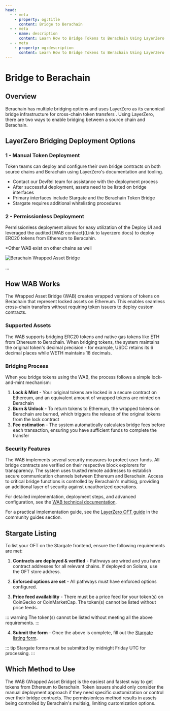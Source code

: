 ```yaml
---
head:
  - - meta
    - property: og:title
      content: Bridge to Berachain
  - - meta
    - name: description
      content: Learn How to Bridge Tokens to Berachain Using LayerZero
  - - meta
    - property: og:description
      content: Learn How to Bridge Tokens to Berachain Using LayerZero
---
```


# Bridge to Berachain

## Overview

Berachain has multiple bridging options and uses LayerZero as its canonical bridge infrastructure for cross-chain token transfers . Using LayerZero, there are two ways to enable bridging between a source chain and Berachain.

## LayerZero Bridging Deployment Options

### 1 - Manual Token Deployment

Token teams can deploy and configure their own bridge contracts on both source chains and Berachain using LayerZero's documentation and tooling.

- Contact our DevRel team for assistance with the deployment process
- After successful deployment, assets need to be listed on bridge interfaces
- Primary interfaces include Stargate and the Berachain Token Bridge
- Stargate requires additional whitelisting procedures

### 2 - Permissionless Deployment

Permissionless deployment allows for easy utilization of the Deploy UI and leveraged the audited [WAB contract](Link to layerzero docs) to deploy ERC20 tokens from Ethereum to Beracahin.

*Other WAB exist on other chains as well

![Berachain Wrapped Asset Bridge](/assets/berachain-wrapped-asset-bridge.png)

...

## How WAB Works

The Wrapped Asset Bridge (WAB) creates wrapped versions of tokens on Berachain that represent locked assets on Ethereum. This enables seamless cross-chain transfers without requiring token issuers to deploy custom contracts.

### Supported Assets

The WAB supports bridging ERC20 tokens and native gas tokens like ETH from Ethereum to Berachain. When bridging tokens, the system maintains the original token's decimal precision - for example, USDC retains its 6 decimal places while WETH maintains 18 decimals.

### Bridging Process

When you bridge tokens using the WAB, the process follows a simple lock-and-mint mechanism:

1. **Lock & Mint** - Your original tokens are locked in a secure contract on Ethereum, and an equivalent amount of wrapped tokens are minted on Berachain
2. **Burn & Unlock** - To return tokens to Ethereum, the wrapped tokens on Berachain are burned, which triggers the release of the original tokens from the lock contract
3. **Fee estimation** - The system automatically calculates bridge fees before each transaction, ensuring you have sufficient funds to complete the transfer

### Security Features

The WAB implements several security measures to protect user funds. All bridge contracts are verified on their respective block explorers for transparency. The system uses trusted remote addresses to establish secure communication channels between Ethereum and Berachain. Access to critical bridge functions is controlled by Berachain's multisig, providing an additional layer of security against unauthorized operations.

For detailed implementation, deployment steps, and advanced configuration, see the [WAB technical documentation](https://github.com/berachain/bera-wrapped-asset-bridge/blob/main/README.md).

For a practical implementation guide, see the [LayerZero OFT guide](/developers/guides/community-guides#bridging) in the community guides section.

## Stargate Listing

To list your OFT on the Stargate frontend, ensure the following requirements are met:

1. **Contracts are deployed & verified** - Pathways are wired and you have contract addresses for all relevant chains. If deployed on Solana, use the OFT store address.

2. **Enforced options are set** - All pathways must have enforced options configured.

3. **Price feed availability** - There must be a price feed for your token(s) on CoinGecko or CoinMarketCap. The token(s) cannot be listed without price feeds.

::: warning
The token(s) cannot be listed without meeting all the above requirements.
:::

4. **Submit the form** - Once the above is complete, fill out the [Stargate listing form](http://tinyurl.com/stargate-oftlisting).

::: tip
Stargate forms must be submitted by midnight Friday UTC for processing.
:::

## Which Method to Use

The WAB (Wrapped Asset Bridge) is the easiest and fastest way to get tokens from Ethereum to Berachain. Token issuers should only consider the manual deployment approach if they need specific customization or control over their bridge contracts. The permissionless method results in assets being controlled by Berachain's multisig, limiting customization options.

